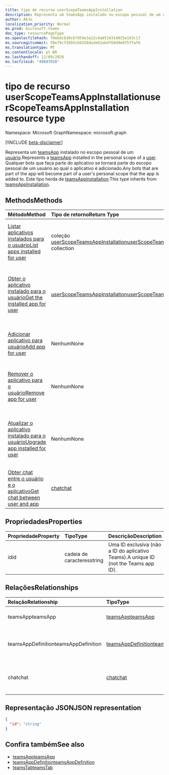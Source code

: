 ```yaml
---
title: tipo de recurso userScopeTeamsAppInstallation
description: Representa um teamsApp instalado no escopo pessoal de um usuário.
author: AkJo
localization_priority: Normal
ms.prod: microsoft-teams
doc_type: resourcePageType
ms.openlocfilehash: 70ebdcb30c67d59e3a12c4a0514314015e163c17
ms.sourcegitcommit: 59e79cf2693cbb550da3e61eb4f68d9e0f57faf6
ms.translationtype: MT
ms.contentlocale: pt-BR
ms.lasthandoff: 12/09/2020
ms.locfileid: "49607018"
---
```

# <a name="userscopeteamsappinstallation-resource-type"></a><span data-ttu-id="06dec-103">tipo de recurso userScopeTeamsAppInstallation</span><span class="sxs-lookup"><span data-stu-id="06dec-103">userScopeTeamsAppInstallation resource type</span></span>

<span data-ttu-id="06dec-104">Namespace: Microsoft Graph</span><span class="sxs-lookup"><span data-stu-id="06dec-104">Namespace: microsoft.graph</span></span>

[!INCLUDE [beta-disclaimer](../../includes/beta-disclaimer.md)]

<span data-ttu-id="06dec-105">Representa um [teamsApp](teamsapp.md) instalado no escopo pessoal de um [usuário](user.md).</span><span class="sxs-lookup"><span data-stu-id="06dec-105">Represents a [teamsApp](teamsapp.md) installed in the personal scope of a [user](user.md).</span></span> <span data-ttu-id="06dec-106">Qualquer bots que faça parte do aplicativo se tornará parte do escopo pessoal de um usuário ao qual o aplicativo é adicionado.</span><span class="sxs-lookup"><span data-stu-id="06dec-106">Any bots that are part of the app will become part of a user's personal scope that the app is added to.</span></span>
<span data-ttu-id="06dec-107">Este tipo herda de [teamsAppInstallation](teamsappinstallation.md).</span><span class="sxs-lookup"><span data-stu-id="06dec-107">This type inherits from [teamsAppInstallation](teamsappinstallation.md).</span></span>

## <a name="methods"></a><span data-ttu-id="06dec-108">Methods</span><span class="sxs-lookup"><span data-stu-id="06dec-108">Methods</span></span>

| <span data-ttu-id="06dec-109">Método</span><span class="sxs-lookup"><span data-stu-id="06dec-109">Method</span></span>       | <span data-ttu-id="06dec-110">Tipo de retorno</span><span class="sxs-lookup"><span data-stu-id="06dec-110">Return Type</span></span>  |<span data-ttu-id="06dec-111">Descrição</span><span class="sxs-lookup"><span data-stu-id="06dec-111">Description</span></span>|
|:---------------|:--------|:----------|
|[<span data-ttu-id="06dec-112">Listar aplicativos instalados para o usuário</span><span class="sxs-lookup"><span data-stu-id="06dec-112">List apps installed for user</span></span>](../api/userteamwork-list-installedapps.md)| <span data-ttu-id="06dec-113">coleção [userScopeTeamsAppInstallation](userscopeteamsappinstallation.md)</span><span class="sxs-lookup"><span data-stu-id="06dec-113">[userScopeTeamsAppInstallation](userscopeteamsappinstallation.md) collection</span></span> | <span data-ttu-id="06dec-114">Listar aplicativos instalados no escopo pessoal de um usuário.</span><span class="sxs-lookup"><span data-stu-id="06dec-114">List apps installed in the personal scope of a user.</span></span> |
|[<span data-ttu-id="06dec-115">Obter o aplicativo instalado para o usuário</span><span class="sxs-lookup"><span data-stu-id="06dec-115">Get the installed app for user</span></span>](../api/userteamwork-get-installedapps.md)| [<span data-ttu-id="06dec-116">userScopeTeamsAppInstallation</span><span class="sxs-lookup"><span data-stu-id="06dec-116">userScopeTeamsAppInstallation</span></span>](userscopeteamsappinstallation.md) | <span data-ttu-id="06dec-117">Lista o aplicativo especificado instalado no escopo pessoal de um usuário.</span><span class="sxs-lookup"><span data-stu-id="06dec-117">List the specified app installed in the personal scope of a user.</span></span> |
|[<span data-ttu-id="06dec-118">Adicionar aplicativo para usuário</span><span class="sxs-lookup"><span data-stu-id="06dec-118">Add app for user</span></span>](../api/userteamwork-post-installedapps.md) | <span data-ttu-id="06dec-119">Nenhum</span><span class="sxs-lookup"><span data-stu-id="06dec-119">None</span></span> | <span data-ttu-id="06dec-120">Adiciona (instala) um aplicativo no escopo pessoal de um usuário.</span><span class="sxs-lookup"><span data-stu-id="06dec-120">Adds (installs) an app in the personal scope of a user.</span></span> |
|[<span data-ttu-id="06dec-121">Remover o aplicativo para o usuário</span><span class="sxs-lookup"><span data-stu-id="06dec-121">Remove app for user</span></span>](../api/userteamwork-delete-installedapps.md) | <span data-ttu-id="06dec-122">Nenhum</span><span class="sxs-lookup"><span data-stu-id="06dec-122">None</span></span> | <span data-ttu-id="06dec-123">Remove (desinstala) um aplicativo no escopo pessoal de um usuário.</span><span class="sxs-lookup"><span data-stu-id="06dec-123">Removes (uninstalls) an app in the personal scope of a user.</span></span> |
|[<span data-ttu-id="06dec-124">Atualizar o aplicativo instalado para o usuário</span><span class="sxs-lookup"><span data-stu-id="06dec-124">Upgrade app installed for user</span></span>](../api/userteamwork-teamsappinstallation-upgrade.md) | <span data-ttu-id="06dec-125">Nenhum</span><span class="sxs-lookup"><span data-stu-id="06dec-125">None</span></span> | <span data-ttu-id="06dec-126">Atualiza para a versão mais recente do aplicativo instalado no escopo pessoal de um usuário.</span><span class="sxs-lookup"><span data-stu-id="06dec-126">Upgrades to the latest version of the app installed in the personal scope of a user.</span></span>|
|[<span data-ttu-id="06dec-127">Obter chat entre o usuário e o aplicativo</span><span class="sxs-lookup"><span data-stu-id="06dec-127">Get chat between user and app</span></span>](../api/userscopeteamsappinstallation-get-chat.md) | [<span data-ttu-id="06dec-128">chat</span><span class="sxs-lookup"><span data-stu-id="06dec-128">chat</span></span>](chat.md) | <span data-ttu-id="06dec-129">Lista o chat de um em um entre o usuário e o aplicativo.</span><span class="sxs-lookup"><span data-stu-id="06dec-129">Lists one-on-one chat between the user and the app.</span></span> |

## <a name="properties"></a><span data-ttu-id="06dec-130">Propriedades</span><span class="sxs-lookup"><span data-stu-id="06dec-130">Properties</span></span>

| <span data-ttu-id="06dec-131">Propriedade</span><span class="sxs-lookup"><span data-stu-id="06dec-131">Property</span></span>            | <span data-ttu-id="06dec-132">Tipo</span><span class="sxs-lookup"><span data-stu-id="06dec-132">Type</span></span>     | <span data-ttu-id="06dec-133">Descrição</span><span class="sxs-lookup"><span data-stu-id="06dec-133">Description</span></span> |
|:------------------- |:-------- |:----------- |
| <span data-ttu-id="06dec-134">id</span><span class="sxs-lookup"><span data-stu-id="06dec-134">id</span></span>                  | <span data-ttu-id="06dec-135">cadeia de caracteres</span><span class="sxs-lookup"><span data-stu-id="06dec-135">string</span></span>   | <span data-ttu-id="06dec-136">Uma ID exclusiva (não a ID do aplicativo Teams).</span><span class="sxs-lookup"><span data-stu-id="06dec-136">A unique ID (not the Teams app ID).</span></span> |

## <a name="relationships"></a><span data-ttu-id="06dec-137">Relações</span><span class="sxs-lookup"><span data-stu-id="06dec-137">Relationships</span></span>

| <span data-ttu-id="06dec-138">Relação</span><span class="sxs-lookup"><span data-stu-id="06dec-138">Relationship</span></span>   | <span data-ttu-id="06dec-139">Tipo</span><span class="sxs-lookup"><span data-stu-id="06dec-139">Type</span></span>    | <span data-ttu-id="06dec-140">Descrição</span><span class="sxs-lookup"><span data-stu-id="06dec-140">Description</span></span> |
|:---------------|:--------|:----------|
|<span data-ttu-id="06dec-141">teamsApp</span><span class="sxs-lookup"><span data-stu-id="06dec-141">teamsApp</span></span>|[<span data-ttu-id="06dec-142">teamsApp</span><span class="sxs-lookup"><span data-stu-id="06dec-142">teamsApp</span></span>](teamsapp.md)| <span data-ttu-id="06dec-143">O aplicativo que está instalado.</span><span class="sxs-lookup"><span data-stu-id="06dec-143">The app that is installed.</span></span> |
|<span data-ttu-id="06dec-144">teamsAppDefinition</span><span class="sxs-lookup"><span data-stu-id="06dec-144">teamsAppDefinition</span></span>|[<span data-ttu-id="06dec-145">teamsAppDefinition</span><span class="sxs-lookup"><span data-stu-id="06dec-145">teamsAppDefinition</span></span>](teamsappdefinition.md)| <span data-ttu-id="06dec-146">Os detalhes desta versão do aplicativo.</span><span class="sxs-lookup"><span data-stu-id="06dec-146">The details of this version of the app.</span></span> |
|<span data-ttu-id="06dec-147">chat</span><span class="sxs-lookup"><span data-stu-id="06dec-147">chat</span></span> |[<span data-ttu-id="06dec-148">chat</span><span class="sxs-lookup"><span data-stu-id="06dec-148">chat</span></span>](chat.md) | <span data-ttu-id="06dec-149">O chat entre o usuário e o aplicativo do teams.</span><span class="sxs-lookup"><span data-stu-id="06dec-149">The chat between the user and Teams app.</span></span> | 

## <a name="json-representation"></a><span data-ttu-id="06dec-150">Representação JSON</span><span class="sxs-lookup"><span data-stu-id="06dec-150">JSON representation</span></span>

<!-- {
  "blockType": "resource",
  "@odata.type": "microsoft.graph.userScopeTeamsAppInstallation",
  "baseType": "microsoft.graph.entity"
}-->

```json
{
  "id": "string"
}
```

## <a name="see-also"></a><span data-ttu-id="06dec-151">Confira também</span><span class="sxs-lookup"><span data-stu-id="06dec-151">See also</span></span>

- [<span data-ttu-id="06dec-152">teamsApp</span><span class="sxs-lookup"><span data-stu-id="06dec-152">teamsApp</span></span>](teamsapp.md)
- [<span data-ttu-id="06dec-153">teamsAppDefinition</span><span class="sxs-lookup"><span data-stu-id="06dec-153">teamsAppDefinition</span></span>](teamsappdefinition.md)
- [<span data-ttu-id="06dec-154">teamsTab</span><span class="sxs-lookup"><span data-stu-id="06dec-154">teamsTab</span></span>](../resources/teamstab.md)

<!-- uuid: 8fcb5dbc-d5aa-4681-8e31-b001d5168d79
2015-10-25 14:57:30 UTC -->
<!-- {
  "type": "#page.annotation",
  "description": "userScopeTeamsAppInstallation resource",
  "keywords": "",
  "section": "documentation",
  "tocPath": ""
  "suppressions": []
}-->

